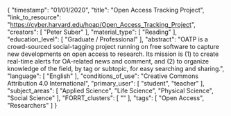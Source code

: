 {
    "timestamp": "01/01/2020",
    "title": "Open Access Tracking Project",
    "link_to_resource": "https://cyber.harvard.edu/hoap/Open_Access_Tracking_Project",
    "creators": [
        "Peter Suber"
    ],
    "material_type": [
        "Reading"
    ],
    "education_level": [
        "Graduate / Professional"
    ],
    "abstract": "OATP is a crowd-sourced social-tagging project running on free software to capture new developments on open access to research. Its mission is (1) to create real-time alerts for OA-related news and comment, and (2) to organize knowledge of the field, by tag or subtopic, for easy searching and sharing.",
    "language": [
        "English"
    ],
    "conditions_of_use": "Creative Commons Attribution 4.0 International",
    "primary_user": [
        "student",
        "teacher"
    ],
    "subject_areas": [
        "Applied Science",
        "Life Science",
        "Physical Science",
        "Social Science"
    ],
    "FORRT_clusters": [
        ""
    ],
    "tags": [
        "Open Access",
        "Researchers"
    ]
}